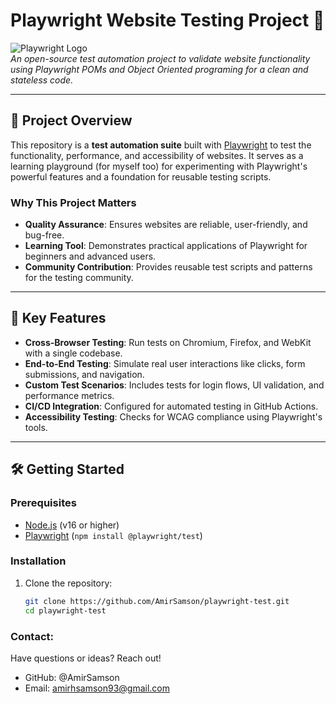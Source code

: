 # Playwright Website Testing Project 🧪

![Playwright Logo](https://playwright.dev/img/playwright-logo.svg)  
*An open-source test automation project to validate website functionality using Playwright POMs and Object Oriented programing for a clean and stateless code.*

---

## 🚀 Project Overview

This repository is a **test automation suite** built with [Playwright](https://playwright.dev/docs/next/intro) to test the functionality, performance, and accessibility of websites. 
It serves as a learning playground (for myself too) for experimenting with Playwright's powerful features and a foundation for reusable testing scripts.

### Why This Project Matters
- **Quality Assurance**: Ensures websites are reliable, user-friendly, and bug-free.
- **Learning Tool**: Demonstrates practical applications of Playwright for beginners and advanced users.
- **Community Contribution**: Provides reusable test scripts and patterns for the testing community.

---

## 🎯 Key Features

- **Cross-Browser Testing**: Run tests on Chromium, Firefox, and WebKit with a single codebase.
- **End-to-End Testing**: Simulate real user interactions like clicks, form submissions, and navigation.
- **Custom Test Scenarios**: Includes tests for login flows, UI validation, and performance metrics.
- **CI/CD Integration**: Configured for automated testing in GitHub Actions.
- **Accessibility Testing**: Checks for WCAG compliance using Playwright's tools.

---

## 🛠️ Getting Started

### Prerequisites
- [Node.js](https://nodejs.org/) (v16 or higher)
- [Playwright](https://playwright.dev/docs/next/intro#installation) (`npm install @playwright/test`)

### Installation
1. Clone the repository:
   ```bash
   git clone https://github.com/AmirSamson/playwright-test.git
   cd playwright-test

### Contact:
Have questions or ideas? Reach out!
- GitHub: @AmirSamson
- Email: amirhsamson93@gmail.com


